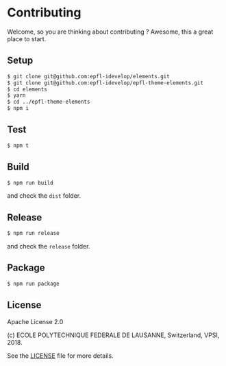 Contributing
============

Welcome, so you are thinking about contributing ?
Awesome, this a great place to start.

Setup
-----

```bash
$ git clone git@github.com:epfl-idevelop/elements.git
$ git clone git@github.com:epfl-idevelop/epfl-theme-elements.git
$ cd elements
$ yarn
$ cd ../epfl-theme-elements
$ npm i
```

Test
----

```bash
$ npm t
```

Build
-----

```bash
$ npm run build
```

and check the `dist` folder.

Release
-------

```bash
$ npm run release
```

and check the `release` folder.

Package
-------

```bash
$ npm run package
```

License
-------

Apache License 2.0

(c) ECOLE POLYTECHNIQUE FEDERALE DE LAUSANNE, Switzerland, VPSI, 2018.

See the [LICENSE](LICENSE) file for more details.
